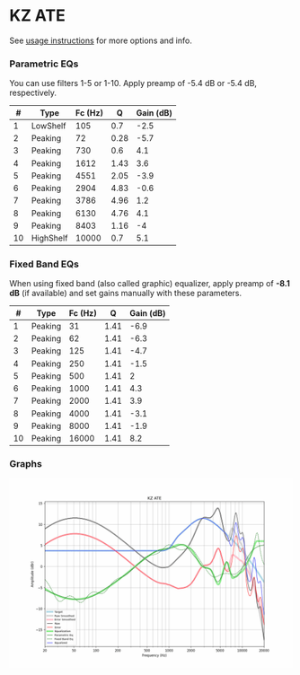# KZ ATE
See [usage instructions](https://github.com/jaakkopasanen/AutoEq#usage) for more options and info.

### Parametric EQs
You can use filters 1-5 or 1-10. Apply preamp of -5.4 dB or -5.4 dB, respectively.

|   # | Type      |   Fc (Hz) |    Q |   Gain (dB) |
|-----|-----------|-----------|------|-------------|
|   1 | LowShelf  |       105 | 0.7  |        -2.5 |
|   2 | Peaking   |        72 | 0.28 |        -5.7 |
|   3 | Peaking   |       730 | 0.6  |         4.1 |
|   4 | Peaking   |      1612 | 1.43 |         3.6 |
|   5 | Peaking   |      4551 | 2.05 |        -3.9 |
|   6 | Peaking   |      2904 | 4.83 |        -0.6 |
|   7 | Peaking   |      3786 | 4.96 |         1.2 |
|   8 | Peaking   |      6130 | 4.76 |         4.1 |
|   9 | Peaking   |      8403 | 1.16 |        -4   |
|  10 | HighShelf |     10000 | 0.7  |         5.1 |

### Fixed Band EQs
When using fixed band (also called graphic) equalizer, apply preamp of **-8.1 dB** (if available) and set gains manually with these parameters.

|   # | Type    |   Fc (Hz) |    Q |   Gain (dB) |
|-----|---------|-----------|------|-------------|
|   1 | Peaking |        31 | 1.41 |        -6.9 |
|   2 | Peaking |        62 | 1.41 |        -6.3 |
|   3 | Peaking |       125 | 1.41 |        -4.7 |
|   4 | Peaking |       250 | 1.41 |        -1.5 |
|   5 | Peaking |       500 | 1.41 |         2   |
|   6 | Peaking |      1000 | 1.41 |         4.3 |
|   7 | Peaking |      2000 | 1.41 |         3.9 |
|   8 | Peaking |      4000 | 1.41 |        -3.1 |
|   9 | Peaking |      8000 | 1.41 |        -1.9 |
|  10 | Peaking |     16000 | 1.41 |         8.2 |

### Graphs
![](./KZ%20ATE.png)
